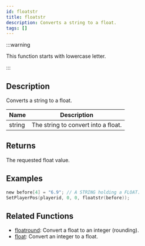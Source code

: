 ```yaml
---
id: floatstr
title: floatstr
description: Converts a string to a float.
tags: []
---
```


:::warning

This function starts with lowercase letter.

:::

## Description

Converts a string to a float.

| Name   | Description                         |
| ------ | ----------------------------------- |
| string | The string to convert into a float. |

## Returns

The requested float value.

## Examples

```c
new before[4] = "6.9"; // A STRING holding a FLOAT.
SetPlayerPos(playerid, 0, 0, floatstr(before));
```

## Related Functions

- [floatround](../functions/floatround): Convert a float to an integer (rounding).
- [float](../functions/float): Convert an integer to a float.
